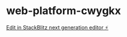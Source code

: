 # web-platform-cwygkx

[Edit in StackBlitz next generation editor ⚡️](https://stackblitz.com/~/github.com/jlr397/web-platform-cwygkx)